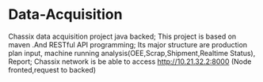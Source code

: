 # Data-Acquisition
Chassix data acquisition project java backed;
This project is based on maven .And RESTful API programming;
Its major structure are  production plan input, machine running analysis(OEE,Scrap,Shipment,Realtime Status), Report;
Chassix network is be able to access  http://10.21.32.2:8000 (Node fronted,request to backed)
